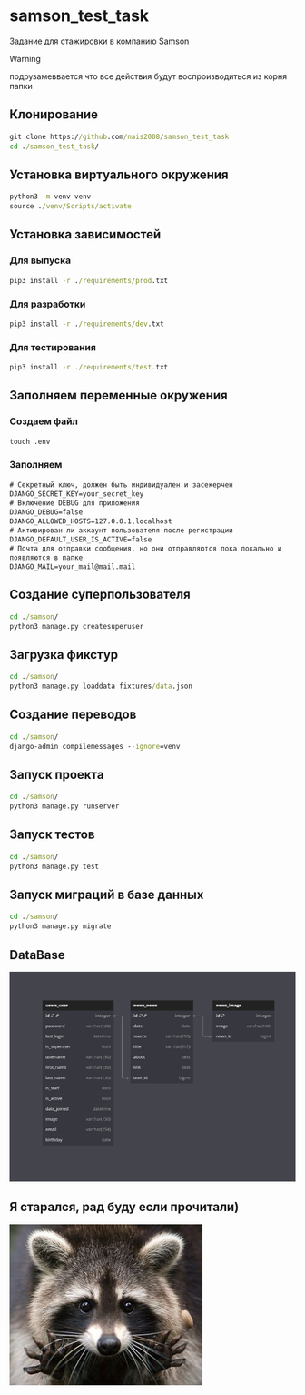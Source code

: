 # samson_test_task

Задание для стажировки в компанию Samson

> [!WARNING]
> подрузамеввается что все действия будут воспроизводиться из корня папки

## Клонирование

```cmd
git clone https://github.com/nais2008/samson_test_task
cd ./samson_test_task/
```

## Установка виртуального окружения

```cmd
python3 -m venv venv
source ./venv/Scripts/activate
```

## Установка зависимостей

### Для выпуска

```cmd
pip3 install -r ./requirements/prod.txt
```

### Для разработки

```cmd
pip3 install -r ./requirements/dev.txt
```

### Для тестирования

```cmd
pip3 install -r ./requirements/test.txt
```

## Заполняем переменные окружения

### Создаем файл

```cmd
touch .env
```

### Заполняем

```env
# Секретный ключ, должен быть индивидуален и засекерчен
DJANGO_SECRET_KEY=your_secret_key
# Включение DEBUG для приложения
DJANGO_DEBUG=false
DJANGO_ALLOWED_HOSTS=127.0.0.1,localhost
# Активирован ли аккаунт пользователя после регистрации
DJANGO_DEFAULT_USER_IS_ACTIVE=false
# Почта для отправки сообщения, но они отправляются пока локально и появляются в папке
DJANGO_MAIL=your_mail@mail.mail
```

## Создание суперпользователя

```cmd
cd ./samson/
python3 manage.py createsuperuser
```

## Загрузка фикстур

```cmd
cd ./samson/
python3 manage.py loaddata fixtures/data.json
```

## Создание переводов

```cmd
cd ./samson/
django-admin compilemessages --ignore=venv
```

## Запуск проекта

```cmd
cd ./samson/
python3 manage.py runserver
```

## Запуск тестов

```cmd
cd ./samson/
python3 manage.py test
```

## Запуск миграций в базе данных

```cmd
cd ./samson/
python3 manage.py migrate
```

## DataBase

![db](ER.png)

## Я старался, рад буду если прочитали)

![enot](dock/img.jpg)
